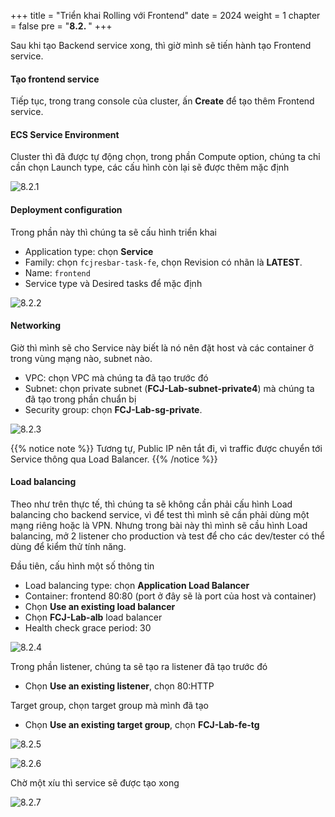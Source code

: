 +++
title = "Triển khai Rolling với Frontend"
date = 2024
weight = 1
chapter = false
pre = "<b>8.2. </b>"
+++

Sau khi tạo Backend service xong, thì giờ mình sẽ tiến hành tạo Frontend service.

#### Tạo frontend service

Tiếp tục, trong trang console của cluster, ấn **Create** để tạo thêm Frontend service.

#### ECS Service Environment

Cluster thì đã được tự động chọn, trong phần Compute option, chúng ta chỉ cần chọn Launch type, các cấu hình còn lại sẽ được thêm mặc định

![8.2.1](/images/8-create-ecs-services/8.2.1.png)

#### Deployment configuration

Trong phần này thì chúng ta sẽ cấu hình triển khai

- Application type: chọn **Service**
- Family: chọn `fcjresbar-task-fe`, chọn Revision có nhãn là **LATEST**.
- Name: `frontend`
- Service type và Desired tasks để mặc định

![8.2.2](/images/8-create-ecs-services/8.2.2.png)

#### Networking

Giờ thì mình sẽ cho Service này biết là nó nên đặt host và các container ở trong vùng mạng nào, subnet nào.

- VPC: chọn VPC mà chúng ta đã tạo trước đó
- Subnet: chọn private subnet (**FCJ-Lab-subnet-private4**) mà chúng ta đã tạo trong phần chuẩn bị
- Security group: chọn **FCJ-Lab-sg-private**.

![8.2.3](/images/8-create-ecs-services/8.2.3.png)

{{% notice note %}}
Tương tự, Public IP nên tắt đi, vì traffic được chuyển tới Service thông qua Load Balancer.
{{% /notice %}}

#### Load balancing

Theo như trên thực tế, thì chúng ta sẽ không cần phải cấu hình Load balancing cho backend service, vì để test thì mình sẽ cần phải dùng một mạng riêng hoặc là VPN. Nhưng trong bài này thì mình sẽ cầu hình Load balancing, mở 2 listener cho production và test để cho các dev/tester có thể dùng để kiểm thử tính năng.

Đầu tiên, cấu hình một số thông tin

- Load balancing type: chọn **Application Load Balancer**
- Container: frontend 80:80 (port ở đây sẽ là port của host và container)
- Chọn **Use an existing load balancer**
- Chọn **FCJ-Lab-alb** load balancer
- Health check grace period: 30

![8.2.4](/images/8-create-ecs-services/8.2.4.png)

Trong phần listener, chúng ta sẽ tạo ra listener đã tạo trước đó

- Chọn **Use an existing listener**, chọn 80:HTTP

Target group, chọn target group mà mình đã tạo

- Chọn **Use an existing target group**, chọn **FCJ-Lab-fe-tg**

![8.2.5](/images/8-create-ecs-services/8.2.5.png)

![8.2.6](/images/8-create-ecs-services/8.2.6.png)

Chờ một xíu thì service sẽ được tạo xong

![8.2.7](/images/8-create-ecs-services/8.2.7.png)
